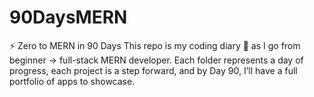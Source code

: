 # 90DaysMERN
⚡ Zero to MERN in 90 Days This repo is my coding diary 📓 as I go from beginner → full-stack MERN developer. Each folder represents a day of progress, each project is a step forward, and by Day 90, I’ll have a full portfolio of apps to showcase.
